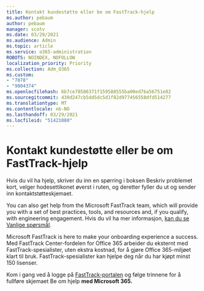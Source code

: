 ```yaml
---
title: Kontakt kundestøtte eller be om FastTrack-hjelp
ms.author: pebaum
author: pebaum
manager: scotv
ms.date: 03/29/2021
ms.audience: Admin
ms.topic: article
ms.service: o365-administration
ROBOTS: NOINDEX, NOFOLLOW
localization_priority: Priority
ms.collection: Adm_O365
ms.custom:
- "7878"
- "9004374"
ms.openlocfilehash: 6b7ce78586371f159588555ba00ed7ba56751e02
ms.sourcegitcommit: 430d247cb5dd5dc5d1f82d977456558dfd514277
ms.translationtype: MT
ms.contentlocale: nb-NO
ms.lasthandoff: 03/29/2021
ms.locfileid: "51421080"
---
```

# <a name="contact-support-or-request-fasttrack-assistance"></a>Kontakt kundestøtte eller be om FastTrack-hjelp

Hvis du vil ha hjelp, skriver du inn en spørring i boksen Beskriv problemet kort, velger hodesettikonet øverst i ruten, og deretter fyller du ut og sender inn  kontaktstøtteskjemaet. 

You can also get help from the ‎Microsoft‎ FastTrack team, which will provide you with a set of best practices, tools, and resources and, if you qualify, with engineering engagement. Hvis du vil ha mer informasjon, [kan du se Vanlige spørsmål](https://go.microsoft.com/fwlink/?linkid=2132666).

‎Microsoft‎ FastTrack is here to make your onboarding experience a success. Med FastTrack Center-fordelen for Office 365 arbeider du eksternt med FastTrack-spesialister, uten ekstra kostnad, for å gjøre Office 365-miljøet klart til bruk. FastTrack-spesialister kan hjelpe deg når du har kjøpt minst 150 lisenser.

Kom i gang ved å logge på [FastTrack-portalen](https://go.microsoft.com/fwlink/?linkid=2125443) og følge trinnene for å fullføre skjemaet Be om hjelp **med Microsoft 365.**